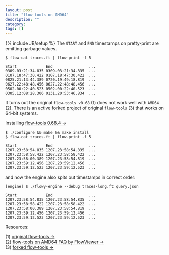 ```yaml
---
layout: post
title: "flow tools on AMD64"
description: ""
category: 
tags: []
---
```

{% include JB/setup %}
The `START` and `END` timestamps on pretty-print are emitting garbage values.

	$ flow-cat traces.ft | flow-print -f 5

	Start             End                ...
	0309.03:21:34.835 0309.03:21:34.835  ...
	0107.18:47:30.422 0107.18:47:30.422  ...
	0825.21:13:44.389 0720.19:49:18.819  ...
	0627.22:48:48.456 0627.22:48:48.456  ...
	0502.00:22:40.523 0502.00:22:40.523  ...
	0305.12:08:28.306 0131.20:53:46.834  ...

It turns out the original `flow-tools v0.68` (1) does not work well with
`AMD64` (2). There is an active forked project of original `flow-tools`
(3) that works on 64-bit systems.

Installing [flow-tools 0.68.4 &rarr;](https://github.com/downloads/vbajpai/mthesis-src/flow-tools-0.68.4.tar.bz2)

	$ ./configure && make && make install
	$ flow-cat traces.ft | flow-print -f 5
	
	Start             End                ...
	1207.23:58:54.835 1207.23:58:54.835  ...
	1207.23:58:58.422 1207.23:58:58.422  ...
	1207.23:58:00.389 1207.23:58:54.819  ...
	1207.23:59:12.456 1207.23:59:12.456  ...
	1207.23:59:12.523 1207.23:59:12.523  ...
	
and now the engine also spits out timestamps in correct order:

	[engine] $ ./flowy-engine --debug traces-long.ft query.json
	
	Start             End                ...
	1207.23:58:54.835 1207.23:58:54.835  ...
	1207.23:58:58.422 1207.23:58:58.422  ...
	1207.23:58:00.389 1207.23:58:54.819  ...
	1207.23:59:12.456 1207.23:59:12.456  ...
	1207.23:59:12.523 1207.23:59:12.523  ...

Resources:	
	
(1) [original flow-tools &rarr;](http://www.splintered.net/sw/flow-tools)  
(2) [flow-tools on AMD64 FAQ by FlowViewer &rarr;](http://ensight.eos.nasa.gov/FlowViewer/faq.html#14)  
(3) [forked flow-tools &rarr;](http://code.google.com/p/flow-tools/)
